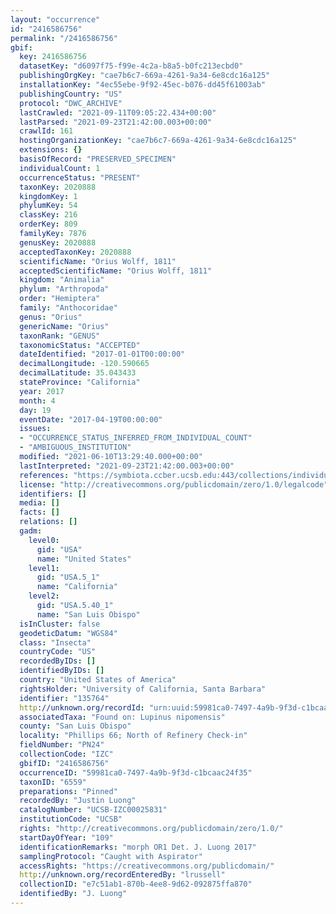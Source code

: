```yaml
---
layout: "occurrence"
id: "2416586756"
permalink: "/2416586756"
gbif:
  key: 2416586756
  datasetKey: "d6097f75-f99e-4c2a-b8a5-b0fc213ecbd0"
  publishingOrgKey: "cae7b6c7-669a-4261-9a34-6e8cdc16a125"
  installationKey: "4ec55ebe-9f92-45ec-b076-dd45f61003ab"
  publishingCountry: "US"
  protocol: "DWC_ARCHIVE"
  lastCrawled: "2021-09-11T09:05:22.434+00:00"
  lastParsed: "2021-09-23T21:42:00.003+00:00"
  crawlId: 161
  hostingOrganizationKey: "cae7b6c7-669a-4261-9a34-6e8cdc16a125"
  extensions: {}
  basisOfRecord: "PRESERVED_SPECIMEN"
  individualCount: 1
  occurrenceStatus: "PRESENT"
  taxonKey: 2020888
  kingdomKey: 1
  phylumKey: 54
  classKey: 216
  orderKey: 809
  familyKey: 7876
  genusKey: 2020888
  acceptedTaxonKey: 2020888
  scientificName: "Orius Wolff, 1811"
  acceptedScientificName: "Orius Wolff, 1811"
  kingdom: "Animalia"
  phylum: "Arthropoda"
  order: "Hemiptera"
  family: "Anthocoridae"
  genus: "Orius"
  genericName: "Orius"
  taxonRank: "GENUS"
  taxonomicStatus: "ACCEPTED"
  dateIdentified: "2017-01-01T00:00:00"
  decimalLongitude: -120.590665
  decimalLatitude: 35.043433
  stateProvince: "California"
  year: 2017
  month: 4
  day: 19
  eventDate: "2017-04-19T00:00:00"
  issues:
  - "OCCURRENCE_STATUS_INFERRED_FROM_INDIVIDUAL_COUNT"
  - "AMBIGUOUS_INSTITUTION"
  modified: "2021-06-10T13:29:40.000+00:00"
  lastInterpreted: "2021-09-23T21:42:00.003+00:00"
  references: "https://symbiota.ccber.ucsb.edu:443/collections/individual/index.php?occid=135764"
  license: "http://creativecommons.org/publicdomain/zero/1.0/legalcode"
  identifiers: []
  media: []
  facts: []
  relations: []
  gadm:
    level0:
      gid: "USA"
      name: "United States"
    level1:
      gid: "USA.5_1"
      name: "California"
    level2:
      gid: "USA.5.40_1"
      name: "San Luis Obispo"
  isInCluster: false
  geodeticDatum: "WGS84"
  class: "Insecta"
  countryCode: "US"
  recordedByIDs: []
  identifiedByIDs: []
  country: "United States of America"
  rightsHolder: "University of California, Santa Barbara"
  identifier: "135764"
  http://unknown.org/recordId: "urn:uuid:59981ca0-7497-4a9b-9f3d-c1bcaac24f35"
  associatedTaxa: "Found on: Lupinus nipomensis"
  county: "San Luis Obispo"
  locality: "Phillips 66; North of Refinery Check-in"
  fieldNumber: "PN24"
  collectionCode: "IZC"
  gbifID: "2416586756"
  occurrenceID: "59981ca0-7497-4a9b-9f3d-c1bcaac24f35"
  taxonID: "6559"
  preparations: "Pinned"
  recordedBy: "Justin Luong"
  catalogNumber: "UCSB-IZC00025831"
  institutionCode: "UCSB"
  rights: "http://creativecommons.org/publicdomain/zero/1.0/"
  startDayOfYear: "109"
  identificationRemarks: "morph OR1 Det. J. Luong 2017"
  samplingProtocol: "Caught with Aspirator"
  accessRights: "https://creativecommons.org/publicdomain/"
  http://unknown.org/recordEnteredBy: "lrussell"
  collectionID: "e7c51ab1-870b-4ee8-9d62-092875ffa870"
  identifiedBy: "J. Luong"
---
```

